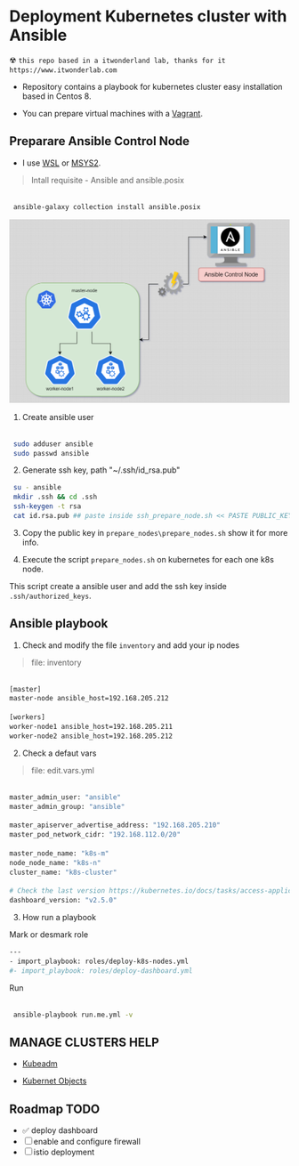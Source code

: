 # Deployment Kubernetes cluster with Ansible

&#9762; `this repo based in a itwonderland lab, thanks for it https://www.itwonderlab.com `

- Repository contains a playbook for kubernetes cluster easy installation based in Centos 8.

- You can prepare virtual machines with a [Vagrant](https://github.com/edib/many_vagrant_machines).

## Preparare Ansible Control Node

- I use [WSL](https://docs.microsoft.com/en-us/windows/wsl/install) or [MSYS2](https://www.msys2.org/).

> Intall requisite - Ansible and ansible.posix

```bash

 ansible-galaxy collection install ansible.posix

```

![Image](https://github.com/VictorGil-Ops/Ansible-install-kubernetes/blob/main/image/diagram.png)

1. Create ansible user

```bash

 sudo adduser ansible
 sudo passwd ansible

```

2. Generate ssh key, path "~/.ssh/id_rsa.pub"

```bash
 su - ansible
 mkdir .ssh && cd .ssh
 ssh-keygen -t rsa
 cat id.rsa.pub ## paste inside ssh_prepare_node.sh << PASTE PUBLIC_KEY

```

3. Copy the public key in `prepare_nodes\prepare_nodes.sh` show it for more info.

4. Execute the script `prepare_nodes.sh` on kubernetes for each one k8s node.

This script create a ansible user and add the ssh key inside `.ssh/authorized_keys`.

## Ansible playbook

1. Check and modify the file `inventory` and add your ip nodes

> file: inventory

```bash

[master]
master-node ansible_host=192.168.205.212

[workers]
worker-node1 ansible_host=192.168.205.211
worker-node2 ansible_host=192.168.205.212

```

2. Check a defaut vars

> file: edit.vars.yml

```bash

master_admin_user: "ansible"
master_admin_group: "ansible"

master_apiserver_advertise_address: "192.168.205.210"
master_pod_network_cidr: "192.168.112.0/20"

master_node_name: "k8s-m"
node_node_name: "k8s-n"
cluster_name: "k8s-cluster"

# Check the last version https://kubernetes.io/docs/tasks/access-application-cluster/web-ui-dashboard/
dashboard_version: "v2.5.0"

```

3. How run a playbook


Mark or desmark role

```bash
---
- import_playbook: roles/deploy-k8s-nodes.yml
#- import_playbook: roles/deploy-dashboard.yml

```
Run

```bash

 ansible-playbook run.me.yml -v

```

## MANAGE CLUSTERS HELP

- [Kubeadm](https://kubernetes.io/docs/reference/setup-tools/kubeadm/)

- [Kubernet Objects](https://kubernetes.io/es/docs/concepts/overview/working-with-objects/)

## Roadmap TODO

- &#9989; deploy dashboard
- &#9744; enable and configure firewall
- &#9744; istio deployment
